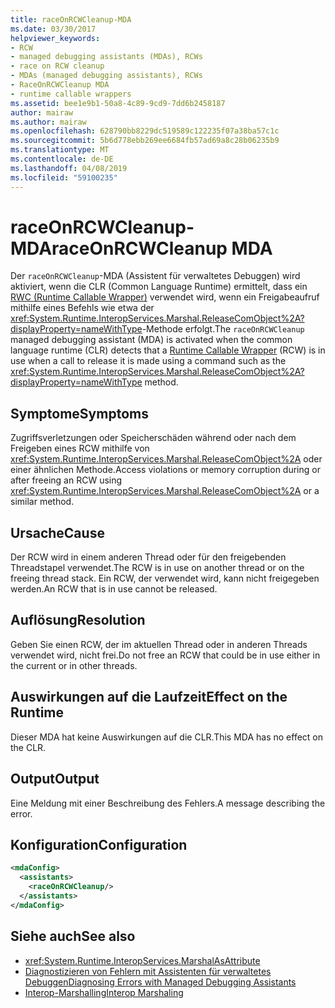 ```yaml
---
title: raceOnRCWCleanup-MDA
ms.date: 03/30/2017
helpviewer_keywords:
- RCW
- managed debugging assistants (MDAs), RCWs
- race on RCW cleanup
- MDAs (managed debugging assistants), RCWs
- RaceOnRCWCleanup MDA
- runtime callable wrappers
ms.assetid: bee1e9b1-50a8-4c89-9cd9-7dd6b2458187
author: mairaw
ms.author: mairaw
ms.openlocfilehash: 628790bb8229dc519589c122235f07a38ba57c1c
ms.sourcegitcommit: 5b6d778ebb269ee6684fb57ad69a8c28b06235b9
ms.translationtype: MT
ms.contentlocale: de-DE
ms.lasthandoff: 04/08/2019
ms.locfileid: "59100235"
---
```

# <a name="raceonrcwcleanup-mda"></a><span data-ttu-id="8b26a-102">raceOnRCWCleanup-MDA</span><span class="sxs-lookup"><span data-stu-id="8b26a-102">raceOnRCWCleanup MDA</span></span>
<span data-ttu-id="8b26a-103">Der `raceOnRCWCleanup`-MDA (Assistent für verwaltetes Debuggen) wird aktiviert, wenn die CLR (Common Language Runtime) ermittelt, dass ein [RWC (Runtime Callable Wrapper)](../../../docs/framework/interop/runtime-callable-wrapper.md) verwendet wird, wenn ein Freigabeaufruf mithilfe eines Befehls wie etwa der <xref:System.Runtime.InteropServices.Marshal.ReleaseComObject%2A?displayProperty=nameWithType>-Methode erfolgt.</span><span class="sxs-lookup"><span data-stu-id="8b26a-103">The `raceOnRCWCleanup` managed debugging assistant (MDA) is activated when the common language runtime (CLR) detects that a [Runtime Callable Wrapper](../../../docs/framework/interop/runtime-callable-wrapper.md) (RCW) is in use when a call to release it is made using a command such as the <xref:System.Runtime.InteropServices.Marshal.ReleaseComObject%2A?displayProperty=nameWithType> method.</span></span>  
  
## <a name="symptoms"></a><span data-ttu-id="8b26a-104">Symptome</span><span class="sxs-lookup"><span data-stu-id="8b26a-104">Symptoms</span></span>  
 <span data-ttu-id="8b26a-105">Zugriffsverletzungen oder Speicherschäden während oder nach dem Freigeben eines RCW mithilfe von <xref:System.Runtime.InteropServices.Marshal.ReleaseComObject%2A> oder einer ähnlichen Methode.</span><span class="sxs-lookup"><span data-stu-id="8b26a-105">Access violations or memory corruption during or after freeing an RCW using <xref:System.Runtime.InteropServices.Marshal.ReleaseComObject%2A> or a similar method.</span></span>  
  
## <a name="cause"></a><span data-ttu-id="8b26a-106">Ursache</span><span class="sxs-lookup"><span data-stu-id="8b26a-106">Cause</span></span>  
 <span data-ttu-id="8b26a-107">Der RCW wird in einem anderen Thread oder für den freigebenden Threadstapel verwendet.</span><span class="sxs-lookup"><span data-stu-id="8b26a-107">The RCW is in use on another thread or on the freeing thread stack.</span></span>  <span data-ttu-id="8b26a-108">Ein RCW, der verwendet wird, kann nicht freigegeben werden.</span><span class="sxs-lookup"><span data-stu-id="8b26a-108">An RCW that is in use cannot be released.</span></span>  
  
## <a name="resolution"></a><span data-ttu-id="8b26a-109">Auflösung</span><span class="sxs-lookup"><span data-stu-id="8b26a-109">Resolution</span></span>  
 <span data-ttu-id="8b26a-110">Geben Sie einen RCW, der im aktuellen Thread oder in anderen Threads verwendet wird, nicht frei.</span><span class="sxs-lookup"><span data-stu-id="8b26a-110">Do not free an RCW that could be in use either in the current or in other threads.</span></span>  
  
## <a name="effect-on-the-runtime"></a><span data-ttu-id="8b26a-111">Auswirkungen auf die Laufzeit</span><span class="sxs-lookup"><span data-stu-id="8b26a-111">Effect on the Runtime</span></span>  
 <span data-ttu-id="8b26a-112">Dieser MDA hat keine Auswirkungen auf die CLR.</span><span class="sxs-lookup"><span data-stu-id="8b26a-112">This MDA has no effect on the CLR.</span></span>  
  
## <a name="output"></a><span data-ttu-id="8b26a-113">Output</span><span class="sxs-lookup"><span data-stu-id="8b26a-113">Output</span></span>  
 <span data-ttu-id="8b26a-114">Eine Meldung mit einer Beschreibung des Fehlers.</span><span class="sxs-lookup"><span data-stu-id="8b26a-114">A message describing the error.</span></span>  
  
## <a name="configuration"></a><span data-ttu-id="8b26a-115">Konfiguration</span><span class="sxs-lookup"><span data-stu-id="8b26a-115">Configuration</span></span>  
  
```xml  
<mdaConfig>  
  <assistants>  
    <raceOnRCWCleanup/>  
  </assistants>  
</mdaConfig>  
```  
  
## <a name="see-also"></a><span data-ttu-id="8b26a-116">Siehe auch</span><span class="sxs-lookup"><span data-stu-id="8b26a-116">See also</span></span>

- <xref:System.Runtime.InteropServices.MarshalAsAttribute>
- [<span data-ttu-id="8b26a-117">Diagnostizieren von Fehlern mit Assistenten für verwaltetes Debuggen</span><span class="sxs-lookup"><span data-stu-id="8b26a-117">Diagnosing Errors with Managed Debugging Assistants</span></span>](../../../docs/framework/debug-trace-profile/diagnosing-errors-with-managed-debugging-assistants.md)
- [<span data-ttu-id="8b26a-118">Interop-Marshalling</span><span class="sxs-lookup"><span data-stu-id="8b26a-118">Interop Marshaling</span></span>](../../../docs/framework/interop/interop-marshaling.md)
